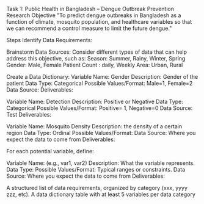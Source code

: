 Task 1: Public Health in Bangladesh – Dengue Outbreak Prevention
Research Objective
"To predict dengue outbreaks in Bangladesh as a function of climate, mosquito population, and healthcare variables so that we can recommend a control measure to limit the future dengue."

Steps
Identify Data Requirements:

Brainstorm Data Sources:
Consider different types of data that can help address this objective, such as:
Season: Summer, Rainy, Winter, Spring
Gender: Male, Female
Patient Count : daily, Weekly 
Area: Urban, Rural

Create a Data Dictionary:
Variable Name: Gender
Description: Gender of the patient
Data Type: Categorical
Possible Values/Format: Male=1, Female=2
Data Source: 
Deliverables:


Variable Name: Detection
Description: Positive or Negative
Data Type: Categorical
Possible Values/Format: Positive= 1, Negative=0
Data Source: Test
Deliverables:

Variable Name: Mosquito Density
Description: the density of a certain region
Data Type: Ordinal
Possible Values/Format: 
Data Source: Where you expect the data to come from
Deliverables:



For each potential variable, define:

Variable Name: (e.g., var1, var2)
Description: What the variable represents.
Data Type:
Possible Values/Format: Typical ranges or constraints.
Data Source: Where you expect the data to come from
Deliverables:

A structured list of data requirements, organized by category (xxx, yyyy zzz, etc).
A data dictionary table with at least 5 variables per data category
